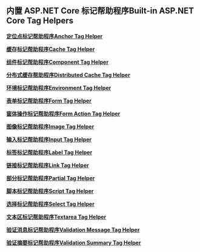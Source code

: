 ## <a name="built-in-aspnet-core-tag-helpers"></a><span data-ttu-id="dcaa5-101">内置 ASP.NET Core 标记帮助程序</span><span class="sxs-lookup"><span data-stu-id="dcaa5-101">Built-in ASP.NET Core Tag Helpers</span></span>

<span data-ttu-id="dcaa5-102">**[定位点标记帮助程序](xref:mvc/views/tag-helpers/builtin-th/anchor-tag-helper)**</span><span class="sxs-lookup"><span data-stu-id="dcaa5-102">**[Anchor Tag Helper](xref:mvc/views/tag-helpers/builtin-th/anchor-tag-helper)**</span></span>

<span data-ttu-id="dcaa5-103">**[缓存标记帮助程序](xref:mvc/views/tag-helpers/builtin-th/cache-tag-helper)**</span><span class="sxs-lookup"><span data-stu-id="dcaa5-103">**[Cache Tag Helper](xref:mvc/views/tag-helpers/builtin-th/cache-tag-helper)**</span></span>

<span data-ttu-id="dcaa5-104">**[组件标记帮助程序](xref:mvc/views/tag-helpers/builtin-th/component-tag-helper)**</span><span class="sxs-lookup"><span data-stu-id="dcaa5-104">**[Component Tag Helper](xref:mvc/views/tag-helpers/builtin-th/component-tag-helper)**</span></span>

<span data-ttu-id="dcaa5-105">**[分布式缓存帮助程序](xref:mvc/views/tag-helpers/builtin-th/distributed-cache-tag-helper)**</span><span class="sxs-lookup"><span data-stu-id="dcaa5-105">**[Distributed Cache Tag Helper](xref:mvc/views/tag-helpers/builtin-th/distributed-cache-tag-helper)**</span></span>

<span data-ttu-id="dcaa5-106">**[环境标记帮助程序](xref:mvc/views/tag-helpers/builtin-th/environment-tag-helper)**</span><span class="sxs-lookup"><span data-stu-id="dcaa5-106">**[Environment Tag Helper](xref:mvc/views/tag-helpers/builtin-th/environment-tag-helper)**</span></span>

<span data-ttu-id="dcaa5-107">**[表单标记帮助程序](xref:mvc/views/working-with-forms#the-form-tag-helper)**</span><span class="sxs-lookup"><span data-stu-id="dcaa5-107">**[Form Tag Helper](xref:mvc/views/working-with-forms#the-form-tag-helper)**</span></span>

<span data-ttu-id="dcaa5-108">**[窗体操作标记帮助程序](xref:mvc/views/working-with-forms#the-form-action-tag-helper)**</span><span class="sxs-lookup"><span data-stu-id="dcaa5-108">**[Form Action Tag Helper](xref:mvc/views/working-with-forms#the-form-action-tag-helper)**</span></span>

<span data-ttu-id="dcaa5-109">**[图像标记帮助程序](xref:mvc/views/tag-helpers/builtin-th/image-tag-helper)**</span><span class="sxs-lookup"><span data-stu-id="dcaa5-109">**[Image Tag Helper](xref:mvc/views/tag-helpers/builtin-th/image-tag-helper)**</span></span>

<span data-ttu-id="dcaa5-110">**[输入标记帮助程序](xref:mvc/views/working-with-forms#the-input-tag-helper)**</span><span class="sxs-lookup"><span data-stu-id="dcaa5-110">**[Input Tag Helper](xref:mvc/views/working-with-forms#the-input-tag-helper)**</span></span>

<span data-ttu-id="dcaa5-111">**[标签标记帮助程序](xref:mvc/views/working-with-forms#the-label-tag-helper)**</span><span class="sxs-lookup"><span data-stu-id="dcaa5-111">**[Label Tag Helper](xref:mvc/views/working-with-forms#the-label-tag-helper)**</span></span>

<span data-ttu-id="dcaa5-112">**[链接标记帮助程序](xref:mvc/views/tag-helpers/builtin-th/link-tag-helper)**</span><span class="sxs-lookup"><span data-stu-id="dcaa5-112">**[Link Tag Helper](xref:mvc/views/tag-helpers/builtin-th/link-tag-helper)**</span></span>

<span data-ttu-id="dcaa5-113">**[部分标记帮助程序](xref:mvc/views/tag-helpers/builtin-th/partial-tag-helper)**</span><span class="sxs-lookup"><span data-stu-id="dcaa5-113">**[Partial Tag Helper](xref:mvc/views/tag-helpers/builtin-th/partial-tag-helper)**</span></span>

<span data-ttu-id="dcaa5-114">**[脚本标记帮助程序](xref:mvc/views/tag-helpers/builtin-th/script-tag-helper)**</span><span class="sxs-lookup"><span data-stu-id="dcaa5-114">**[Script Tag Helper](xref:mvc/views/tag-helpers/builtin-th/script-tag-helper)**</span></span>

<span data-ttu-id="dcaa5-115">**[选择标记帮助程序](xref:mvc/views/working-with-forms#the-select-tag-helper)**</span><span class="sxs-lookup"><span data-stu-id="dcaa5-115">**[Select Tag Helper](xref:mvc/views/working-with-forms#the-select-tag-helper)**</span></span>

<span data-ttu-id="dcaa5-116">**[文本区标记帮助程序](xref:mvc/views/working-with-forms#the-textarea-tag-helper)**</span><span class="sxs-lookup"><span data-stu-id="dcaa5-116">**[Textarea Tag Helper](xref:mvc/views/working-with-forms#the-textarea-tag-helper)**</span></span>

<span data-ttu-id="dcaa5-117">**[验证消息标记帮助程序](xref:mvc/views/working-with-forms#the-validation-message-tag-helper)**</span><span class="sxs-lookup"><span data-stu-id="dcaa5-117">**[Validation Message Tag Helper](xref:mvc/views/working-with-forms#the-validation-message-tag-helper)**</span></span>

<span data-ttu-id="dcaa5-118">**[验证摘要标记帮助程序](xref:mvc/views/working-with-forms#the-validation-summary-tag-helper)**</span><span class="sxs-lookup"><span data-stu-id="dcaa5-118">**[Validation Summary Tag Helper](xref:mvc/views/working-with-forms#the-validation-summary-tag-helper)**</span></span>
